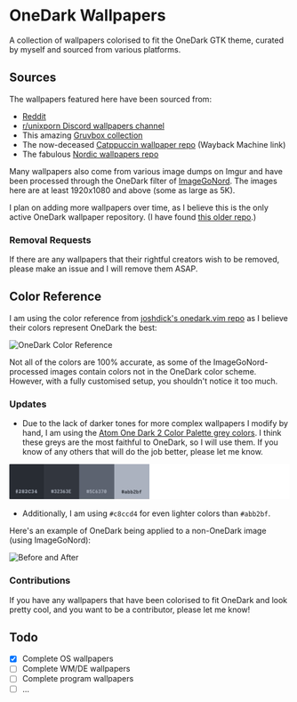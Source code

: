 # OneDark Wallpapers

A collection of wallpapers colorised to fit the OneDark GTK theme, curated by myself and sourced from various platforms.

## Sources

The wallpapers featured here have been sourced from:

- [Reddit](https://www.reddit.com/r/wallpapers/)
- [r/unixporn Discord wallpapers channel](https://discord.gg/unixporn)
- This amazing [Gruvbox collection](https://gruvbox-wallpapers.onrender.com/)
- The now-deceased [Catppuccin wallpaper repo](https://web.archive.org/web/20230215022523/https://github.com/catppuccin/wallpapers) (Wayback Machine link)
- The fabulous [Nordic wallpapers repo](https://github.com/linuxdotexe/nordic-wallpapers)

Many wallpapers also come from various image dumps on Imgur and have been processed through the OneDark filter of [ImageGoNord](https://ign.schrodinger-hat.it/). The images here are at least 1920x1080 and above (some as large as 5K).

I plan on adding more wallpapers over time, as I believe this is the only active OneDark wallpaper repository. (I have found [this older repo](https://github.com/AbdelrhmanNile/onedark-wallpapers).)

### Removal Requests

If there are any wallpapers that their rightful creators wish to be removed, please make an issue and I will remove them ASAP.

## Color Reference

I am using the color reference from [joshdick's onedark.vim repo](https://github.com/joshdick/onedark.vim) as I believe their colors represent OneDark the best:

![OneDark Color Reference](https://github.com/Narmis-E/onedark-wallpapers/blob/main/onedark-reference.png)

Not all of the colors are 100% accurate, as some of the ImageGoNord-processed images contain colors not in the OneDark color scheme. However, with a fully customised setup, you shouldn't notice it too much. 

### Updates

- Due to the lack of darker tones for more complex wallpapers I modify by hand, I am using the [Atom One Dark 2 Color Palette grey colors](https://www.color-hex.com/color-palette/1017620). I think these greys are the most faithful to OneDark, so I will use them. If you know of any others that will do the job better, please let me know.

![OneDark Grey Reference](https://github.com/Narmis-E/onedark-wallpapers/blob/main/onedark_grey_ref.png)

- Additionally, I am using `#c8ccd4` for even lighter colors than `#abb2bf`.

Here's an example of OneDark being applied to a non-OneDark image (using ImageGoNord):

![Before and After](https://github.com/Narmis-E/onedark-wallpapers/blob/main/before-after.jpg)

### Contributions

If you have any wallpapers that have been colorised to fit OneDark and look pretty cool, and you want to be a contributor, please let me know!

## Todo

- [x] Complete OS wallpapers
- [ ] Complete WM/DE wallpapers
- [ ] Complete program wallpapers
- [ ] ...
